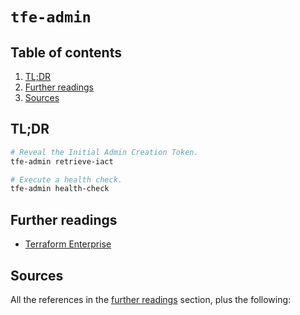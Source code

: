 # `tfe-admin`

## Table of contents <!-- omit in toc -->

1. [TL;DR](#tldr)
1. [Further readings](#further-readings)
1. [Sources](#sources)

## TL;DR

```sh
# Reveal the Initial Admin Creation Token.
tfe-admin retrieve-iact

# Execute a health check.
tfe-admin health-check
```

## Further readings

- [Terraform Enterprise]

## Sources

All the references in the [further readings] section, plus the following:

<!-- upstream -->
<!-- in-article references -->
[further readings]: #further-readings

<!-- internal references -->
[terraform enterprise]: terraform%20enterprise.md

<!-- external references -->
